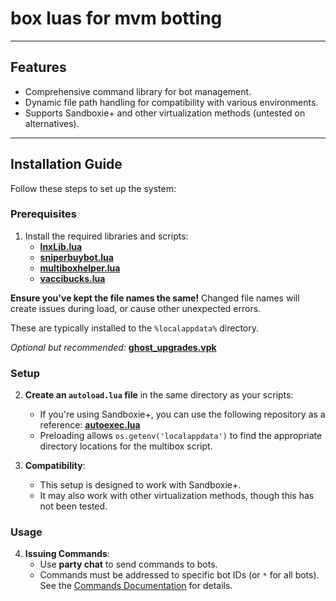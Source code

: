 # box luas for mvm botting
---

## Features
- Comprehensive command library for bot management.
- Dynamic file path handling for compatibility with various environments.
- Supports Sandboxie+ and other virtualization methods (untested on alternatives).

---

## Installation Guide

Follow these steps to set up the system:

### Prerequisites
1. Install the required libraries and scripts:
   - [**lnxLib.lua**](https://github.com/lnx00/Lmaobox-Library)
   - [**sniperbuybot.lua**](lua/mboxsetup/sniperbuybot.lua)
   - [**multiboxhelper.lua**](lua/mboxsetup/multiboxhelper.lua)
   - [**vaccibucks.lua**](lua/mboxsetup/vaccibucks.lua)

  **Ensure you've kept the file names the same!**
  Changed file names will create issues during load, or cause other unexpected errors.
  
  These are typically installed to the `%localappdata%` directory.

  *Optional but recommended:* [**ghost_upgrades.vpk**](ghost_upgrades.vpk)


### Setup
2. **Create an `autoload.lua` file** in the same directory as your scripts:
   - If you're using Sandboxie+, you can use the following repository as a reference:
     [**autoexec.lua**](lua/mboxsetup/autoexec.lua)
   - Preloading allows `os.getenv('localappdata')` to find the appropriate directory locations for the multibox script.

3. **Compatibility**:
   - This setup is designed to work with Sandboxie+.
   - It may also work with other virtualization methods, though this has not been tested.

### Usage
4. **Issuing Commands**:
   - Use **party chat** to send commands to bots.
   - Commands must be addressed to specific bot IDs (or `*` for all bots). See the [Commands Documentation](https://github.com/KyleIsDork/box-luas/wiki/Command-directory) for details.
